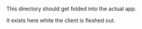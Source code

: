 This directory should get folded into the actual app.

It exists here white the client is fleshed out.